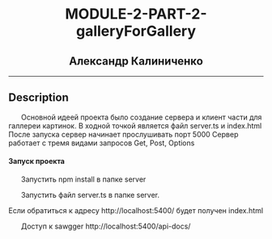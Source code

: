 <h1 align="center">MODULE-2-PART-2-galleryForGallery</h1>
   <h2 align="center">Александр Калиниченко</h2> 
<hr />
<h2> Description</h2>
  <p style="text-indent: 25px;">Основной идеей проекта было создание сервера и клиент части для галлереи картинок.
  В ходной точкой является файл server.ts и index.html
  После запуска сервер начинает прослушивать порт 5000
  Сервер работает с тремя видами запросов Get, Post, Options


   <h4>Запуск проекта</h4>
   <p style="text-indent: 25px;">Запустить npm install в папке server</p>
<p style="text-indent: 25px;">Запустить файл server.ts в папке server.</p>
Если обратиться к адресу http://localhost:5400/ будет получен index.html
<p style="text-indent: 25px;">Доступ к sawgger http://localhost:5400/api-docs/</p>
<br/>
